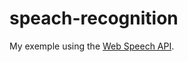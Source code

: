 # speach-recognition
My exemple using the <a href="https://developer.mozilla.org/en-US/docs/Web/API/Web_Speech_API">Web Speech API</a>.
